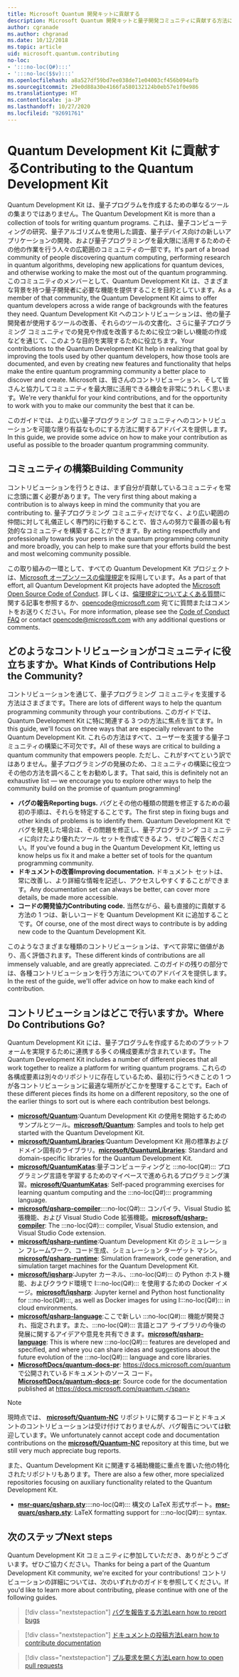 ```yaml
---
title: Microsoft Quantum 開発キットに貢献する
description: Microsoft Quantum 開発キットと量子開発コミュニティに貢献する方法について説明します。
author: cgranade
ms.author: chgranad
ms.date: 10/12/2018
ms.topic: article
uid: microsoft.quantum.contributing
no-loc:
- ':::no-loc(Q#):::'
- ':::no-loc($$v):::'
ms.openlocfilehash: a8a527df59bd7ee038de71e04003cf456b094afb
ms.sourcegitcommit: 29e0d88a30e4166fa580132124b0eb57e1f0e986
ms.translationtype: HT
ms.contentlocale: ja-JP
ms.lasthandoff: 10/27/2020
ms.locfileid: "92691761"
---
```

# <a name="contributing-to-the-quantum-development-kit"></a><span data-ttu-id="a0acb-103">Quantum Development Kit に貢献する</span><span class="sxs-lookup"><span data-stu-id="a0acb-103">Contributing to the Quantum Development Kit</span></span>

<span data-ttu-id="a0acb-104">Quantum Development Kit は、量子プログラムを作成するための単なるツールの集まりではありません。</span><span class="sxs-lookup"><span data-stu-id="a0acb-104">The Quantum Development Kit is more than a collection of tools for writing quantum programs.</span></span>
<span data-ttu-id="a0acb-105">これは、量子コンピューティングの研究、量子アルゴリズムを使用した調査、量子デバイス向けの新しいアプリケーションの開発、および量子プログラミングを最大限に活用するためのその他の作業を行う人々の広範囲のコミュニティの一部です。</span><span class="sxs-lookup"><span data-stu-id="a0acb-105">It's part of a broad community of people discovering quantum computing, performing research in quantum algorithms, developing new applications for quantum devices, and otherwise working to make the most out of the quantum programming.</span></span>
<span data-ttu-id="a0acb-106">このコミュニティのメンバーとして、Quantum Development Kit は、さまざまな背景を持つ量子開発者に必要な機能を提供することを目的としています。</span><span class="sxs-lookup"><span data-stu-id="a0acb-106">As a member of that community, the Quantum Development Kit aims to offer quantum developers across a wide range of backgrounds with the features they need.</span></span>
<span data-ttu-id="a0acb-107">Quantum Development Kit へのコントリビューションは、他の量子開発者が使用するツールの改善、それらのツールの文書化、さらに量子プログラミング コミュニティでの発見や作成を改善するために役立つ新しい機能の作成などを通じて、このような目的を実現するために役立ちます。</span><span class="sxs-lookup"><span data-stu-id="a0acb-107">Your contributions to the Quantum Development Kit help in realizing that goal by improving the tools used by other quantum developers, how those tools are documented, and even by creating new features and functionality that helps make the entire quantum programming community a better place to discover and create.</span></span>
<span data-ttu-id="a0acb-108">Microsoft は、皆さんのコントリビューション、そして皆さんと協力してコミュニティを最大限に活用できる機会を非常にうれしく思います。</span><span class="sxs-lookup"><span data-stu-id="a0acb-108">We're very thankful for your kind contributions, and for the opportunity to work with you to make our community the best that it can be.</span></span> 

<span data-ttu-id="a0acb-109">このガイドでは、より広い量子プログラミング コミュニティへのコントリビューションを可能な限り有益なものにする方法に関するアドバイスを提供します。</span><span class="sxs-lookup"><span data-stu-id="a0acb-109">In this guide, we provide some advice on how to make your contribution as useful as possible to the broader quantum programming community.</span></span>

## <a name="building-community"></a><span data-ttu-id="a0acb-110">コミュニティの構築</span><span class="sxs-lookup"><span data-stu-id="a0acb-110">Building Community</span></span>

<span data-ttu-id="a0acb-111">コントリビューションを行うときは、まず自分が貢献しているコミュニティを常に念頭に置く必要があります。</span><span class="sxs-lookup"><span data-stu-id="a0acb-111">The very first thing about making a contribution is to always keep in mind the community that you are contributing to.</span></span>
<span data-ttu-id="a0acb-112">量子プログラミング コミュニティだけでなく、より広い範囲の仲間に対して礼儀正しく専門的に行動することで、皆さんの努力で最善の最も有効的なコミュニティを構築することができます。</span><span class="sxs-lookup"><span data-stu-id="a0acb-112">By acting respectfully and professionally towards your peers in the quantum programming community and more broadly, you can help to make sure that your efforts build the best and most welcoming community possible.</span></span>

<span data-ttu-id="a0acb-113">この取り組みの一環として、すべての Quantum Development Kit プロジェクトは、[Microsoft オープンソースの倫理規定](https://opensource.microsoft.com/codeofconduct/)を採用しています。</span><span class="sxs-lookup"><span data-stu-id="a0acb-113">As a part of that effort, all Quantum Development Kit projects have adopted the [Microsoft Open Source Code of Conduct](https://opensource.microsoft.com/codeofconduct/).</span></span>
<span data-ttu-id="a0acb-114">詳しくは、[倫理規定についてよくある質問](https://opensource.microsoft.com/codeofconduct/faq/)に関する記事を参照するか、[opencode@microsoft.com](mailto:opencode@microsoft.com) 宛てに質問またはコメントをお送りください。</span><span class="sxs-lookup"><span data-stu-id="a0acb-114">For more information, please see the [Code of Conduct FAQ](https://opensource.microsoft.com/codeofconduct/faq/) or contact [opencode@microsoft.com](mailto:opencode@microsoft.com) with any additional questions or comments.</span></span>

## <a name="what-kinds-of-contributions-help-the-community"></a><span data-ttu-id="a0acb-115">どのようなコントリビューションがコミュニティに役立ちますか。</span><span class="sxs-lookup"><span data-stu-id="a0acb-115">What Kinds of Contributions Help the Community?</span></span>

<span data-ttu-id="a0acb-116">コントリビューションを通じて、量子プログラミング コミュニティを支援する方法はさまざまです。</span><span class="sxs-lookup"><span data-stu-id="a0acb-116">There are lots of different ways to help the quantum programming community through your contributions.</span></span>
<span data-ttu-id="a0acb-117">このガイドでは、Quantum Development Kit に特に関連する 3 つの方法に焦点を当てます。</span><span class="sxs-lookup"><span data-stu-id="a0acb-117">In this guide, we'll focus on three ways that are especially relevant to the Quantum Development Kit.</span></span>
<span data-ttu-id="a0acb-118">これらの方法はすべて、ユーザーを支援する量子コミュニティの構築に不可欠です。</span><span class="sxs-lookup"><span data-stu-id="a0acb-118">All of these ways are critical to building a quantum community that empowers people.</span></span>
<span data-ttu-id="a0acb-119">ただし、これがすべてという訳ではありません。量子プログラミングの発展のため、コミュニティの構築に役立つその他の方法を調べることをお勧めします。</span><span class="sxs-lookup"><span data-stu-id="a0acb-119">That said, this is definitely not an exhaustive list — we encourage you to explore other ways to help the community build on the promise of quantum programming!</span></span>

- <span data-ttu-id="a0acb-120">**バグの報告**</span><span class="sxs-lookup"><span data-stu-id="a0acb-120">**Reporting bugs.**</span></span> <span data-ttu-id="a0acb-121">バグとその他の種類の問題を修正するための最初の手順は、それらを特定することです。</span><span class="sxs-lookup"><span data-stu-id="a0acb-121">The first step in fixing bugs and other kinds of problems is to identify them.</span></span> <span data-ttu-id="a0acb-122">Quantum Development Kit でバグを発見した場合は、その問題を修正し、量子プログラミング コミュニティに向けたより優れたツール セットを作成できるよう、ぜひご報告ください。</span><span class="sxs-lookup"><span data-stu-id="a0acb-122">If you've found a bug in the Quantum Development Kit, letting us know helps us fix it and make a better set of tools for the quantum programming community.</span></span>
- <span data-ttu-id="a0acb-123">**ドキュメントの改善**</span><span class="sxs-lookup"><span data-stu-id="a0acb-123">**Improving documentation.**</span></span> <span data-ttu-id="a0acb-124">ドキュメント セットは、常に改善し、より詳細な情報を記述し、アクセスしやすくすることができます。</span><span class="sxs-lookup"><span data-stu-id="a0acb-124">Any documentation set can always be better, can cover more details, be made more accessible.</span></span>
- <span data-ttu-id="a0acb-125">**コードの開発協力**</span><span class="sxs-lookup"><span data-stu-id="a0acb-125">**Contributing code.**</span></span> <span data-ttu-id="a0acb-126">当然ながら、最も直接的に貢献する方法の 1 つは、新しいコードを Quantum Development Kit に追加することです。</span><span class="sxs-lookup"><span data-stu-id="a0acb-126">Of course, one of the most direct ways to contribute is by adding new code to the Quantum Development Kit.</span></span>

<span data-ttu-id="a0acb-127">このようなさまざまな種類のコントリビューションは、すべて非常に価値があり、高く評価されます。</span><span class="sxs-lookup"><span data-stu-id="a0acb-127">These different kinds of contributions are all immensely valuable, and are greatly appreciated.</span></span>
<span data-ttu-id="a0acb-128">このガイドの残りの部分では、各種コントリビューションを行う方法についてのアドバイスを提供します。</span><span class="sxs-lookup"><span data-stu-id="a0acb-128">In the rest of the guide, we'll offer advice on how to make each kind of contribution.</span></span>

## <a name="where-do-contributions-go"></a><span data-ttu-id="a0acb-129">コントリビューションはどこで行いますか。</span><span class="sxs-lookup"><span data-stu-id="a0acb-129">Where Do Contributions Go?</span></span>

<span data-ttu-id="a0acb-130">Quantum Development Kit には、量子プログラムを作成するためのプラットフォームを実現するために連携する多くの構成要素が含まれています。</span><span class="sxs-lookup"><span data-stu-id="a0acb-130">The Quantum Development Kit includes a number of different pieces that all work together to realize a platform for writing quantum programs.</span></span>
<span data-ttu-id="a0acb-131">これらの各構成要素は別々のリポジトリに存在しているため、最初に行うべきことの 1 つが各コントリビューションに最適な場所がどこかを整理することです。</span><span class="sxs-lookup"><span data-stu-id="a0acb-131">Each of these different pieces finds its home on a different repository, so the one of the earlier things to sort out is where each contribution best belongs.</span></span>

- <span data-ttu-id="a0acb-132">[**microsoft/Quantum**](https://github.com/Microsoft/Quantum):Quantum Development Kit の使用を開始するためのサンプルとツール。</span><span class="sxs-lookup"><span data-stu-id="a0acb-132">[**microsoft/Quantum**](https://github.com/Microsoft/Quantum): Samples and tools to help get started with the Quantum Development Kit.</span></span>
- <span data-ttu-id="a0acb-133">[**microsoft/QuantumLibraries**](https://github.com/Microsoft/QuantumLibraries):Quantum Development Kit 用の標準およびドメイン固有のライブラリ。</span><span class="sxs-lookup"><span data-stu-id="a0acb-133">[**microsoft/QuantumLibraries**](https://github.com/Microsoft/QuantumLibraries): Standard and domain-specific libraries for the Quantum Development Kit.</span></span>
- <span data-ttu-id="a0acb-134">[**microsoft/QuantumKatas**](https://github.com/Microsoft/QuantumKatas):量子コンピューティングと :::no-loc(Q#)::: プログラミング言語を学習するためのマイペースで進められるプログラミング演習。</span><span class="sxs-lookup"><span data-stu-id="a0acb-134">[**microsoft/QuantumKatas**](https://github.com/Microsoft/QuantumKatas): Self-paced programming exercises for learning quantum computing and the :::no-loc(Q#)::: programming language.</span></span>
- <span data-ttu-id="a0acb-135">[**microsoft/qsharp-compiler**](https://github.com/microsoft/qsharp-compiler)::::no-loc(Q#)::: コンパイラ、Visual Studio 拡張機能、および Visual Studio Code 拡張機能。</span><span class="sxs-lookup"><span data-stu-id="a0acb-135">[**microsoft/qsharp-compiler**](https://github.com/microsoft/qsharp-compiler): The :::no-loc(Q#)::: compiler, Visual Studio extension, and Visual Studio Code extension.</span></span>
- <span data-ttu-id="a0acb-136">[**microsoft/qsharp-runtime**](https://github.com/microsoft/qsharp-runtime):Quantum Development Kit のシミュレーション フレームワーク、コード生成、シミュレーション ターゲット マシン。</span><span class="sxs-lookup"><span data-stu-id="a0acb-136">[**microsoft/qsharp-runtime**](https://github.com/microsoft/qsharp-runtime): Simulation framework, code generation, and simulation target machines for the Quantum Development Kit.</span></span>
- <span data-ttu-id="a0acb-137">[**microsoft/iqsharp**](https://github.com/microsoft/iqsharp):Jupyter カーネル、:::no-loc(Q#)::: の Python ホスト機能、およびクラウド環境で I:::no-loc(Q#)::: を使用するための Docker イメージ。</span><span class="sxs-lookup"><span data-stu-id="a0acb-137">[**microsoft/iqsharp**](https://github.com/microsoft/iqsharp): Jupyter kernel and Python host functionality for :::no-loc(Q#):::, as well as Docker images for using I:::no-loc(Q#)::: in cloud environments.</span></span>
- <span data-ttu-id="a0acb-138">[**microsoft/qsharp-language**](https://github.com/microsoft/qsharp-language):ここで新しい :::no-loc(Q#)::: 機能が開発され、指定されます。また、:::no-loc(Q#)::: 言語とコア ライブラリの今後の発展に関するアイデアや意見を共有できます。</span><span class="sxs-lookup"><span data-stu-id="a0acb-138">[**microsoft/qsharp-language**](https://github.com/microsoft/qsharp-language): This is where new :::no-loc(Q#)::: features are developed and specified, and where you can share ideas and suggestions about the future evolution of the :::no-loc(Q#)::: language and core libraries.</span></span>
- <span data-ttu-id="a0acb-139">[**MicrosoftDocs/quantum-docs-pr**](https://github.com/MicrosoftDocs/quantum-docs-pr): https://docs.microsoft.com/quantum で公開されているドキュメントのソース コード。</span><span class="sxs-lookup"><span data-stu-id="a0acb-139">[**MicrosoftDocs/quantum-docs-pr**](https://github.com/MicrosoftDocs/quantum-docs-pr): Source code for the documentation published at https://docs.microsoft.com/quantum.</span></span>

> [!NOTE]
> <span data-ttu-id="a0acb-140">現時点では、 [**microsoft/Quantum-NC**](https://github.com/microsoft/Quantum-NC) リポジトリに関するコードとドキュメントのコントリビューションは受け付けておりませんが、バグ報告については歓迎しています。</span><span class="sxs-lookup"><span data-stu-id="a0acb-140">We unfortunately cannot accept code and documentation contributions on the [**microsoft/Quantum-NC**](https://github.com/microsoft/Quantum-NC) repository at this time, but we still very much appreciate bug reports.</span></span>

<span data-ttu-id="a0acb-141">また、Quantum Development Kit に関連する補助機能に重点を置いた他の特化されたリポジトリもあります。</span><span class="sxs-lookup"><span data-stu-id="a0acb-141">There are also a few other, more specialized repositories focusing on auxiliary functionality related to the Quantum Development Kit.</span></span>

- <span data-ttu-id="a0acb-142">[**msr-quarc/qsharp.sty**](https://github.com/msr-quarc/qsharp.sty)::::no-loc(Q#)::: 構文の LaTeX 形式サポート。</span><span class="sxs-lookup"><span data-stu-id="a0acb-142">[**msr-quarc/qsharp.sty**](https://github.com/msr-quarc/qsharp.sty): LaTeX formatting support for :::no-loc(Q#)::: syntax.</span></span>

## <a name="next-steps"></a><span data-ttu-id="a0acb-143">次のステップ</span><span class="sxs-lookup"><span data-stu-id="a0acb-143">Next steps</span></span>

<span data-ttu-id="a0acb-144">Quantum Development Kit コミュニティに参加していただき、ありがとうございます。ぜひご協力ください。</span><span class="sxs-lookup"><span data-stu-id="a0acb-144">Thanks for being a part of the Quantum Development Kit community, we're excited for your contributions!</span></span>
<span data-ttu-id="a0acb-145">コントリビューションの詳細については、次のいずれかのガイドを参照してください。</span><span class="sxs-lookup"><span data-stu-id="a0acb-145">If you'd like to learn more about contributing, please continue with one of the following guides.</span></span>

> [!div class="nextstepaction"]
> [<span data-ttu-id="a0acb-146">バグを報告する方法</span><span class="sxs-lookup"><span data-stu-id="a0acb-146">Learn how to report bugs</span></span>](xref:microsoft.quantum.contributing.reporting)

> [!div class="nextstepaction"]
> [<span data-ttu-id="a0acb-147">ドキュメントの投稿方法</span><span class="sxs-lookup"><span data-stu-id="a0acb-147">Learn how to contribute documentation</span></span>](xref:microsoft.quantum.contributing.docs)

> [!div class="nextstepaction"]
> [<span data-ttu-id="a0acb-148">プル要求を開く方法</span><span class="sxs-lookup"><span data-stu-id="a0acb-148">Learn how to open pull requests</span></span>](xref:microsoft.quantum.contributing.pulls)
